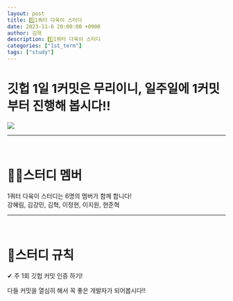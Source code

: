 ```yaml
---
layout: post
title: 1️⃣1쿼터 다육이 스터디
date: 2023-11-6 20:00:00 +0900
author: 김혁
description: 1️⃣1쿼터 다육이 스터디
categories: ["1st_term"]
tags: ["study"]
---
```


# 깃헙 1일 1커밋은 무리이니, 일주일에 1커밋 부터 진행해 봅시다!!

![](https://encrypted-tbn0.gstatic.com/images?q=tbn:ANd9GcT0hTqfzJ8F-Dh6hq5ymykyqyj9IFWSUlb7UJlhpHW4EQ&s)

----   
<br>

# 💪🏻스터디 멤버

1쿼터 다육이 스터디는 6명의 멤버가 함께 합니다!   
강혜림, 김강민, 김혁, 이정현, 이지원, 현준혁


----   
<br>

# 🚨스터디 규칙

✔ 주 1회 깃헙 커밋 인증 하기!


다들 커밋을 열심히 해서 꼭 좋은 개발자가 되어봅시다!!

